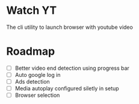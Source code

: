 # Watch YT

The cli utility to launch browser with youtube video

# Roadmap

- [ ] Better video end detection using progress bar
- [ ] Auto google log in
- [ ] Ads detection
- [ ] Media autoplay configured siletly in setup
- [ ] Browser selection
